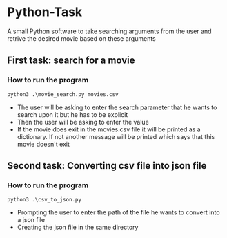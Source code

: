 # Python-Task
A small Python software to take searching arguments from the user and retrive the desired movie based on these arguments
## First task: search for a movie
### How to run the program
```
python3 .\movie_search.py movies.csv 
```
- The user will be asking to enter the search parameter that he wants to search upon it but he has to be explicit 
- Then the user will be asking to enter the value 
- If the movie does exit in the movies.csv file it will be printed as a dictionary. If not another message will be printed which says that this movie doesn't exit

## Second task: Converting csv file into json file
### How to run the program
```
python3 .\csv_to_json.py
```
- Prompting the user to enter the path of the file he wants to convert  into a json file
- Creating the json file in the same directory
